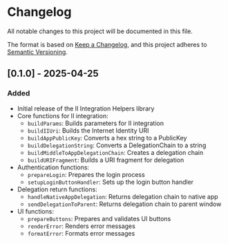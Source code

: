 # Changelog

All notable changes to this project will be documented in this file.

The format is based on [Keep a Changelog](https://keepachangelog.com/en/1.0.0/),
and this project adheres to [Semantic Versioning](https://semver.org/spec/v2.0.0.html).

## [0.1.0] - 2025-04-25

### Added

- Initial release of the II Integration Helpers library
- Core functions for II integration:
  - `buildParams`: Builds parameters for II integration
  - `buildIIUri`: Builds the Internet Identity URI
  - `buildAppPublicKey`: Converts a hex string to a PublicKey
  - `buildDelegationString`: Converts a DelegationChain to a string
  - `buildMiddleToAppDelegationChain`: Creates a delegation chain
  - `buildURIFragment`: Builds a URI fragment for delegation
- Authentication functions:
  - `prepareLogin`: Prepares the login process
  - `setupLoginButtonHandler`: Sets up the login button handler
- Delegation return functions:
  - `handleNativeAppDelegation`: Returns delegation chain to native app
  - `sendDelegationToParent`: Returns delegation chain to parent window
- UI functions:
  - `prepareButtons`: Prepares and validates UI buttons
  - `renderError`: Renders error messages
  - `formatError`: Formats error messages
